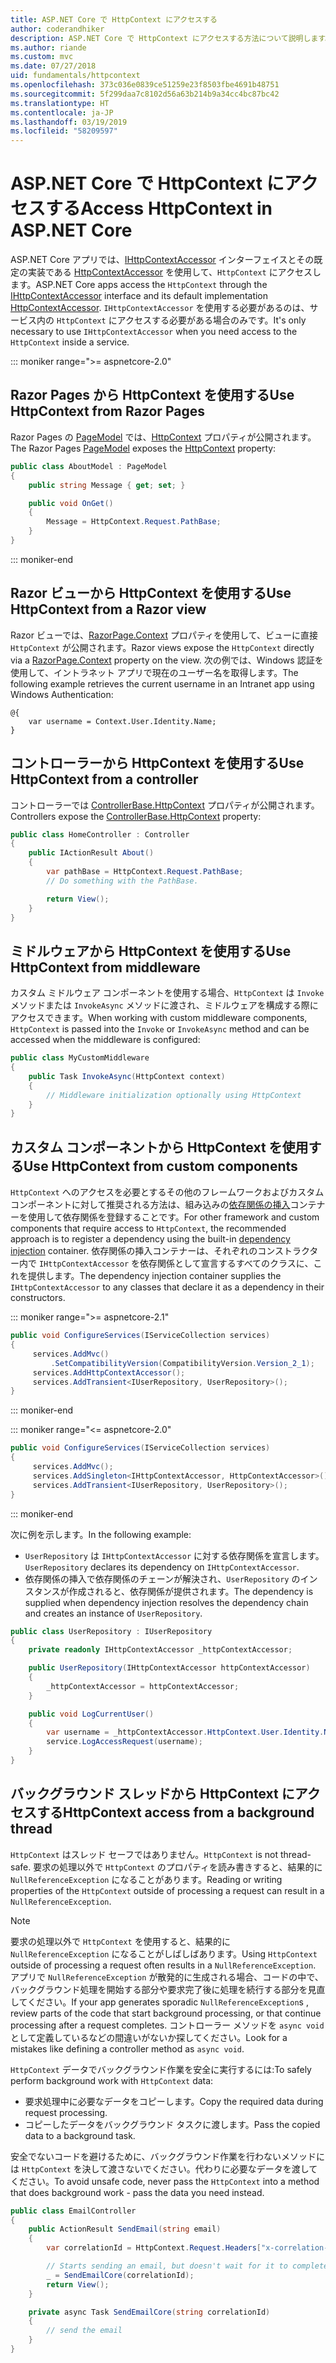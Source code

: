 ```yaml
---
title: ASP.NET Core で HttpContext にアクセスする
author: coderandhiker
description: ASP.NET Core で HttpContext にアクセスする方法について説明します。
ms.author: riande
ms.custom: mvc
ms.date: 07/27/2018
uid: fundamentals/httpcontext
ms.openlocfilehash: 373c036e0839ce51259e23f8503fbe4691b48751
ms.sourcegitcommit: 5f299daa7c8102d56a63b214b9a34cc4bc87bc42
ms.translationtype: HT
ms.contentlocale: ja-JP
ms.lasthandoff: 03/19/2019
ms.locfileid: "58209597"
---
```

# <a name="access-httpcontext-in-aspnet-core"></a><span data-ttu-id="0c37d-103">ASP.NET Core で HttpContext にアクセスする</span><span class="sxs-lookup"><span data-stu-id="0c37d-103">Access HttpContext in ASP.NET Core</span></span>

<span data-ttu-id="0c37d-104">ASP.NET Core アプリでは、[IHttpContextAccessor](/dotnet/api/microsoft.aspnetcore.http.ihttpcontextaccessor) インターフェイスとその既定の実装である [HttpContextAccessor](/dotnet/api/microsoft.aspnetcore.http.httpcontextaccessor) を使用して、`HttpContext` にアクセスします。</span><span class="sxs-lookup"><span data-stu-id="0c37d-104">ASP.NET Core apps access the `HttpContext` through the [IHttpContextAccessor](/dotnet/api/microsoft.aspnetcore.http.ihttpcontextaccessor) interface and its default implementation [HttpContextAccessor](/dotnet/api/microsoft.aspnetcore.http.httpcontextaccessor).</span></span> <span data-ttu-id="0c37d-105">`IHttpContextAccessor` を使用する必要があるのは、サービス内の `HttpContext` にアクセスする必要がある場合のみです。</span><span class="sxs-lookup"><span data-stu-id="0c37d-105">It's only necessary to use `IHttpContextAccessor` when you need access to the `HttpContext` inside a service.</span></span>

::: moniker range=">= aspnetcore-2.0"

## <a name="use-httpcontext-from-razor-pages"></a><span data-ttu-id="0c37d-106">Razor Pages から HttpContext を使用する</span><span class="sxs-lookup"><span data-stu-id="0c37d-106">Use HttpContext from Razor Pages</span></span>

<span data-ttu-id="0c37d-107">Razor Pages の [PageModel](/dotnet/api/microsoft.aspnetcore.mvc.razorpages.pagemodel) では、[HttpContext](/dotnet/api/microsoft.aspnetcore.mvc.razorpages.pagemodel.httpcontext) プロパティが公開されます。</span><span class="sxs-lookup"><span data-stu-id="0c37d-107">The Razor Pages [PageModel](/dotnet/api/microsoft.aspnetcore.mvc.razorpages.pagemodel) exposes the [HttpContext](/dotnet/api/microsoft.aspnetcore.mvc.razorpages.pagemodel.httpcontext) property:</span></span>

```csharp
public class AboutModel : PageModel
{
    public string Message { get; set; }

    public void OnGet()
    {
        Message = HttpContext.Request.PathBase;
    }
}
```

::: moniker-end

## <a name="use-httpcontext-from-a-razor-view"></a><span data-ttu-id="0c37d-108">Razor ビューから HttpContext を使用する</span><span class="sxs-lookup"><span data-stu-id="0c37d-108">Use HttpContext from a Razor view</span></span>

<span data-ttu-id="0c37d-109">Razor ビューでは、[RazorPage.Context](/dotnet/api/microsoft.aspnetcore.mvc.razor.razorpage.context#Microsoft_AspNetCore_Mvc_Razor_RazorPage_Context) プロパティを使用して、ビューに直接 `HttpContext` が公開されます。</span><span class="sxs-lookup"><span data-stu-id="0c37d-109">Razor views expose the `HttpContext` directly via a [RazorPage.Context](/dotnet/api/microsoft.aspnetcore.mvc.razor.razorpage.context#Microsoft_AspNetCore_Mvc_Razor_RazorPage_Context) property on the view.</span></span> <span data-ttu-id="0c37d-110">次の例では、Windows 認証を使用して、イントラネット アプリで現在のユーザー名を取得します。</span><span class="sxs-lookup"><span data-stu-id="0c37d-110">The following example retrieves the current username in an Intranet app using Windows Authentication:</span></span>

```cshtml
@{
    var username = Context.User.Identity.Name;
}
```

## <a name="use-httpcontext-from-a-controller"></a><span data-ttu-id="0c37d-111">コントローラーから HttpContext を使用する</span><span class="sxs-lookup"><span data-stu-id="0c37d-111">Use HttpContext from a controller</span></span>

<span data-ttu-id="0c37d-112">コントローラーでは [ControllerBase.HttpContext](/dotnet/api/microsoft.aspnetcore.mvc.controllerbase.httpcontext) プロパティが公開されます。</span><span class="sxs-lookup"><span data-stu-id="0c37d-112">Controllers expose the [ControllerBase.HttpContext](/dotnet/api/microsoft.aspnetcore.mvc.controllerbase.httpcontext) property:</span></span>

```csharp
public class HomeController : Controller
{
    public IActionResult About()
    {
        var pathBase = HttpContext.Request.PathBase;
        // Do something with the PathBase.

        return View();
    }
}
```

## <a name="use-httpcontext-from-middleware"></a><span data-ttu-id="0c37d-113">ミドルウェアから HttpContext を使用する</span><span class="sxs-lookup"><span data-stu-id="0c37d-113">Use HttpContext from middleware</span></span>

<span data-ttu-id="0c37d-114">カスタム ミドルウェア コンポーネントを使用する場合、`HttpContext` は `Invoke` メソッドまたは `InvokeAsync` メソッドに渡され、ミドルウェアを構成する際にアクセスできます。</span><span class="sxs-lookup"><span data-stu-id="0c37d-114">When working with custom middleware components, `HttpContext` is passed into the `Invoke` or `InvokeAsync` method and can be accessed when the middleware is configured:</span></span>

```csharp
public class MyCustomMiddleware
{
    public Task InvokeAsync(HttpContext context)
    {
        // Middleware initialization optionally using HttpContext
    }
}
```

## <a name="use-httpcontext-from-custom-components"></a><span data-ttu-id="0c37d-115">カスタム コンポーネントから HttpContext を使用する</span><span class="sxs-lookup"><span data-stu-id="0c37d-115">Use HttpContext from custom components</span></span>

<span data-ttu-id="0c37d-116">`HttpContext` へのアクセスを必要とするその他のフレームワークおよびカスタム コンポーネントに対して推奨される方法は、組み込みの[依存関係の挿入](xref:fundamentals/dependency-injection)コンテナーを使用して依存関係を登録することです。</span><span class="sxs-lookup"><span data-stu-id="0c37d-116">For other framework and custom components that require access to `HttpContext`, the recommended approach is to register a dependency using the built-in [dependency injection](xref:fundamentals/dependency-injection) container.</span></span> <span data-ttu-id="0c37d-117">依存関係の挿入コンテナーは、それぞれのコンストラクター内で `IHttpContextAccessor` を依存関係として宣言するすべてのクラスに、これを提供します。</span><span class="sxs-lookup"><span data-stu-id="0c37d-117">The dependency injection container supplies the `IHttpContextAccessor` to any classes that declare it as a dependency in their constructors.</span></span>

::: moniker range=">= aspnetcore-2.1"

```csharp
public void ConfigureServices(IServiceCollection services)
{
     services.AddMvc()
         .SetCompatibilityVersion(CompatibilityVersion.Version_2_1);
     services.AddHttpContextAccessor();
     services.AddTransient<IUserRepository, UserRepository>();
}
```

::: moniker-end

::: moniker range="<= aspnetcore-2.0"

```csharp
public void ConfigureServices(IServiceCollection services)
{
     services.AddMvc();
     services.AddSingleton<IHttpContextAccessor, HttpContextAccessor>();
     services.AddTransient<IUserRepository, UserRepository>();
}
```

::: moniker-end

<span data-ttu-id="0c37d-118">次に例を示します。</span><span class="sxs-lookup"><span data-stu-id="0c37d-118">In the following example:</span></span>

* <span data-ttu-id="0c37d-119">`UserRepository` は `IHttpContextAccessor` に対する依存関係を宣言します。</span><span class="sxs-lookup"><span data-stu-id="0c37d-119">`UserRepository` declares its dependency on `IHttpContextAccessor`.</span></span>
* <span data-ttu-id="0c37d-120">依存関係の挿入で依存関係のチェーンが解決され、`UserRepository` のインスタンスが作成されると、依存関係が提供されます。</span><span class="sxs-lookup"><span data-stu-id="0c37d-120">The dependency is supplied when dependency injection resolves the dependency chain and creates an instance of `UserRepository`.</span></span>

```csharp
public class UserRepository : IUserRepository
{
    private readonly IHttpContextAccessor _httpContextAccessor;

    public UserRepository(IHttpContextAccessor httpContextAccessor)
    {
        _httpContextAccessor = httpContextAccessor;
    }

    public void LogCurrentUser()
    {
        var username = _httpContextAccessor.HttpContext.User.Identity.Name;
        service.LogAccessRequest(username);
    }
}
```

## <a name="httpcontext-access-from-a-background-thread"></a><span data-ttu-id="0c37d-121">バックグラウンド スレッドから HttpContext にアクセスする</span><span class="sxs-lookup"><span data-stu-id="0c37d-121">HttpContext access from a background thread</span></span>

<span data-ttu-id="0c37d-122">`HttpContext` はスレッド セーフではありません。</span><span class="sxs-lookup"><span data-stu-id="0c37d-122">`HttpContext` is not thread-safe.</span></span> <span data-ttu-id="0c37d-123">要求の処理以外で `HttpContext` のプロパティを読み書きすると、結果的に `NullReferenceException` になることがあります。</span><span class="sxs-lookup"><span data-stu-id="0c37d-123">Reading or writing properties of the `HttpContext` outside of processing a request can result in a `NullReferenceException`.</span></span>

> [!NOTE]
> <span data-ttu-id="0c37d-124">要求の処理以外で `HttpContext` を使用すると、結果的に `NullReferenceException` になることがしばしばあります。</span><span class="sxs-lookup"><span data-stu-id="0c37d-124">Using `HttpContext` outside of processing a request often results in a `NullReferenceException`.</span></span> <span data-ttu-id="0c37d-125">アプリで `NullReferenceException` が散発的に生成される場合、コードの中で、バックグラウンド処理を開始する部分や要求完了後に処理を続行する部分を見直してください。</span><span class="sxs-lookup"><span data-stu-id="0c37d-125">If your app generates sporadic `NullReferenceException`s , review parts of the code that start background processing, or that continue processing after a request completes.</span></span> <span data-ttu-id="0c37d-126">コントローラー メソッドを `async void` として定義しているなどの間違いがないか探してください。</span><span class="sxs-lookup"><span data-stu-id="0c37d-126">Look for a mistakes like defining a controller method as `async void`.</span></span>

<span data-ttu-id="0c37d-127">`HttpContext` データでバックグラウンド作業を安全に実行するには:</span><span class="sxs-lookup"><span data-stu-id="0c37d-127">To safely perform background work with `HttpContext` data:</span></span>

* <span data-ttu-id="0c37d-128">要求処理中に必要なデータをコピーします。</span><span class="sxs-lookup"><span data-stu-id="0c37d-128">Copy the required data during request processing.</span></span>
* <span data-ttu-id="0c37d-129">コピーしたデータをバックグラウンド タスクに渡します。</span><span class="sxs-lookup"><span data-stu-id="0c37d-129">Pass the copied data to a background task.</span></span>

<span data-ttu-id="0c37d-130">安全でないコードを避けるために、バックグラウンド作業を行わないメソッドには `HttpContext` を決して渡さないでください。代わりに必要なデータを渡してください。</span><span class="sxs-lookup"><span data-stu-id="0c37d-130">To avoid unsafe code, never pass the `HttpContext` into a method that does background work - pass the data you need instead.</span></span>

```csharp
public class EmailController
{
    public ActionResult SendEmail(string email)
    {
        var correlationId = HttpContext.Request.Headers["x-correlation-id"].ToString();

        // Starts sending an email, but doesn't wait for it to complete
        _ = SendEmailCore(correlationId);
        return View();
    }

    private async Task SendEmailCore(string correlationId)
    {
        // send the email
    }
}
